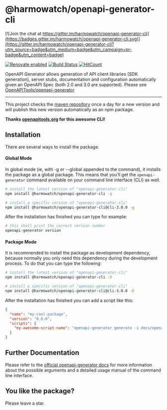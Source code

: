 # @harmowatch/openapi-generator-cli

[![Join the chat at https://gitter.im/harmowatch/openapi-generator-cli](https://badges.gitter.im/harmowatch/openapi-generator-cli.svg)](https://gitter.im/harmowatch/openapi-generator-cli?utm_source=badge&utm_medium=badge&utm_campaign=pr-badge&utm_content=badge)

[![Renovate enabled](https://img.shields.io/badge/renovate-enabled-brightgreen.svg)](https://renovateapp.com/)
[![Build Status](https://travis-ci.org/HarmoWatch/openapi-generator-cli.svg?branch=master)](https://travis-ci.org/HarmoWatch/openapi-generator-cli)
[![HitCount](http://hits.dwyl.io/harmowatch/openapi-generator-cli.svg)](http://hits.dwyl.com/harmowatch/openapi-generator-cli)

OpenAPI Generator allows generation of API client libraries (SDK generation), server stubs, documentation and 
configuration automatically given an OpenAPI Spec (both 2.0 and 3.0 are supported). Please see
[OpenAPITools/openapi-generator](https://github.com/OpenAPITools/openapi-generator)

---

This project checks the [maven repository](https://mvnrepository.com/artifact/org.openapitools/openapi-generator-cli) 
once a day for a new version and will publish this new version automatically as an npm package.

**Thanks [openapitools.org](https://openapitools.org) for this awesome CLI!**

## Installation

There are several ways to install the package.

#### Global Mode

In global mode (ie, with -g or --global appended to the command), it installs the package as a global package. This 
means that you'll get the `openapi-generator` command available on your command line interface (CLI) as well.

```sh
# install the latest version of "openapi-generator-cli"
npm install @harmowatch/openapi-generator-cli -g

# install a specific version of "openapi-generator-cli"
npm install @harmowatch/openapi-generator-cli@cli-3.0.0 -g
```

After the installation has finished you can type for example:

```sh
# this shall print the correct version number
openapi-generator version
```

#### Package Mode

It is recommended to install the package as development dependency, because normally you only need this dependency
during the development process. To do that you can type the following:

```sh
# install the latest version of "openapi-generator-cli"
npm install @harmowatch/openapi-generator-cli -D

# install a specific version of "openapi-generator-cli"
npm install @harmowatch/openapi-generator-cli@cli-3.0.0 -D
```

After the installation has finished you can add a script like this:

```json
{
  "name": "my-cool-package",
  "version": "0.0.0",
  "scripts": {
    "my-awesome-script-name": "openapi-generator generate -i docs/openapi.yaml -g typescript-angular -o generated-sources/openapi --additional-properties=\"ngVersion=6.1.7\"",
  }
}
```

## Further Documentation

Please refer to the [official openapi-generator docs](https://github.com/OpenAPITools/openapi-generator#3---usage) for
more information about the possible arguments and a detailed usage manual of the command line interface.

## You like the package?

Please leave a star.